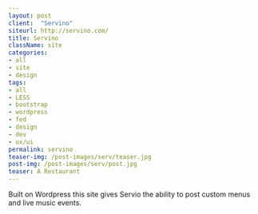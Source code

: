 ```yaml
---
layout: post
client:  "Servino"
siteurl: http://servino.com/
title: Servino 
className: site
categories: 
- all
- site
- design
tags:
- all
- LESS
- bootstrap
- wordpress
- fed
- design
- dev
- ux/ui
permalink: servino
teaser-img: /post-images/serv/teaser.jpg
post-img: /post-images/serv/post.jpg
teaser: A Restaurant 
---
```

Built on Wordpress this site gives Servio the ability to post custom menus and live music events. 